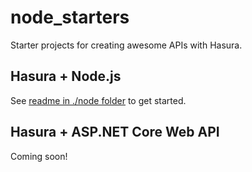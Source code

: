 # node_starters

Starter projects for creating awesome APIs with Hasura.

## Hasura + Node.js

See [readme in ./node folder](./node/README.md) to get started.

## Hasura + ASP.NET Core Web API

Coming soon!
